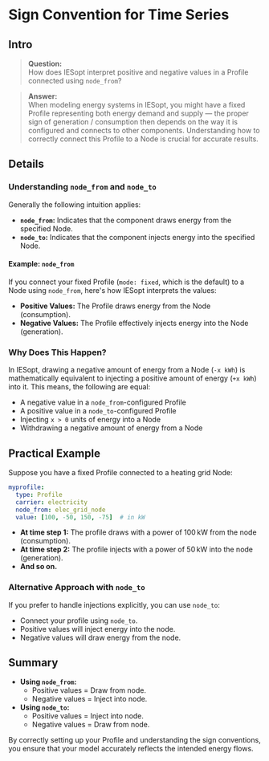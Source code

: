 # Sign Convention for Time Series

## Intro

> **Question:**  
> How does IESopt interpret positive and negative values in a Profile connected using `node_from`?

> **Answer:**  
> When modeling energy systems in IESopt, you might have a fixed Profile representing both energy demand and supply — the proper sign of generation / consumption then depends on the way it is configured and connects to other components. Understanding how to correctly connect this Profile to a Node is crucial for accurate results.

## Details

### Understanding `node_from` and `node_to`

Generally the following intuition applies:

- **`node_from`:** Indicates that the component draws energy from the specified Node.
- **`node_to`:** Indicates that the component injects energy into the specified Node.

#### Example: `node_from`

If you connect your fixed Profile (`mode: fixed`, which is the default) to a Node using `node_from`, here's how IESopt interprets the values:

- **Positive Values:** The Profile draws energy from the Node (consumption).
- **Negative Values:** The Profile effectively injects energy into the Node (generation).

### Why Does This Happen?

In IESopt, drawing a negative amount of energy from a Node (`-x kWh`) is mathematically equivalent to injecting a positive amount of energy (`+x kWh`) into it. This means, the following are equal:

- A negative value in a `node_from`-configured Profile
- A positive value in a `node_to`-configured Profile
- Injecting `x > 0` units of energy into a Node
- Withdrawing a negative amount of energy from a Node

## Practical Example

Suppose you have a fixed Profile connected to a heating grid Node:

```yaml
myprofile:
  type: Profile
  carrier: electricity
  node_from: elec_grid_node
  value: [100, -50, 150, -75]  # in kW
```

- **At time step 1:** The profile draws with a power of 100 kW from the node (consumption).
- **At time step 2:** The profile injects with a power of 50 kW into the node (generation).
- **And so on.**

### Alternative Approach with `node_to`

If you prefer to handle injections explicitly, you can use `node_to`:

- Connect your profile using `node_to`.
- Positive values will inject energy into the node.
- Negative values will draw energy from the node.

## Summary

- **Using `node_from`:**
  - Positive values = Draw from node.
  - Negative values = Inject into node.
- **Using `node_to`:**
  - Positive values = Inject into node.
  - Negative values = Draw from node.

By correctly setting up your Profile and understanding the sign conventions, you ensure that your model accurately reflects the intended energy flows.